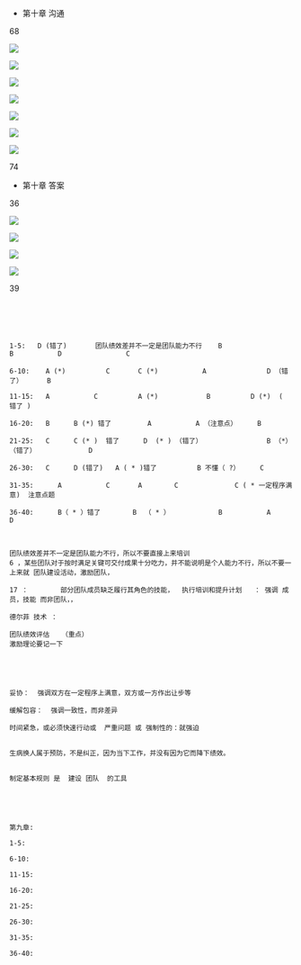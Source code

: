 * 第十章   沟通



68


![](http://p1.bqimg.com/567571/b199deab8b823488.jpg)


![](http://i1.piimg.com/567571/71617ade54fa0e5a.jpg)


![](http://p1.bqimg.com/567571/73db1db15161fa7e.jpg)


![](http://p1.bqimg.com/567571/21ab66b0179ef202.jpg)



![](http://i1.piimg.com/567571/8e2df11e9193af91.jpg)



![](http://i1.piimg.com/567571/44d481e04cd8c3df.jpg)



![](http://i1.piimg.com/567571/8a2cdc2e92af4882.jpg)


74


* 第十章    答案





36


![](http://p1.bqimg.com/567571/29173b8a03c37a26.jpg)



![](http://i1.piimg.com/567571/1515ab8e9f0141b3.jpg)



![](http://i1.piimg.com/567571/44c5f9617d1fa5e8.jpg)


![](http://p1.bqimg.com/567571/1a3d4b748fb75ef6.jpg)

39





```





1-5:   D (错了)		团队绩效差并不一定是团队能力不行	B 									B   		D     		     C

6-10:    A (*)			C 		C (*)			A    			D （错了）		B

11-15:   A		     C			A (*)   	     B     		D (*)  ( 错了 )

16-20:   B		B (*) 错了 		 A 			 A （注意点） 	 B

21-25:   C 		C (* )  错了		D  (* ) （错了）	 			B （*）（错了）			  D

26-30:   C		D (错了)	 A ( * )错了			B 不懂（ ?）	 C

31-35:  	A 			C		A 		 C 				C ( * 一定程序满意)  注意点题 

36-40:  	B（ * ）错了 		B  （ * ）			B 			A  								 D



团队绩效差并不一定是团队能力不行，所以不要直接上来培训
6 ，某些团队对于按时满足关键可交付成果十分吃力，并不能说明是个人能力不行，所以不要一上来就 团队建设活动，激励团队，

17 ：		部分团队成员缺乏履行其角色的技能，  执行培训和提升计划   ： 强调 成员，技能 而非团队，，

德尔菲 技术 ：

团队绩效评估   （重点）
激励理论要记一下





妥协：  强调双方在一定程序上满意，双方或一方作出让步等 

缓解包容：  强调一致性，而非差异

时间紧急，或必须快速行动或  严重问题 或 强制性的：就强迫  


生病换人属于预防，不是纠正，因为当下工作，并没有因为它而降下绩效。


制定基本规则 是  建设 团队  的工具  





第九章:

1-5:  		

6-10:   	

11-15:  	

16-20:  	 

21-25:  	

26-30:  	

31-35: 	
	
36-40: 	




```

